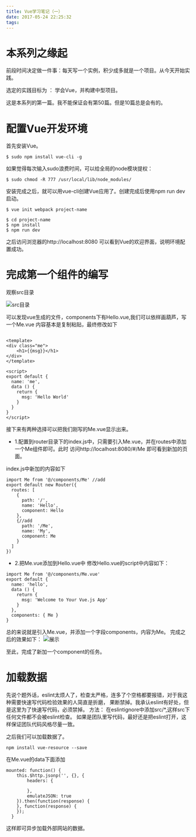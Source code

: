 ```yaml
---
title: Vue学习笔记（一）
date: 2017-05-24 22:25:32
tags:
---
```

# 本系列之缘起

前段时间决定做一件事：每天写一个实例，积少成多就是一个项目。从今天开始实践。

选定的实践目标为 ： 学会Vue，并构建中型项目。

这是本系列的第一篇。我不能保证会有第50篇。但是10篇总是会有的。

# 配置Vue开发环境

首先安装Vue。

```
$ sudo npm install vue-cli -g
```

如果觉得每次输入sudo浪费时间，可以给全局的node模块提权：

```
$ sudo chmod -R 777 /usr/local/lib/node_modules/
```

安装完成之后，就可以用vue-cli创建Vue应用了。创建完成后使用npm run dev启动。

```
$ vue init webpack project-name

$ cd project-name
$ npm install
$ npm run dev

```
之后访问浏览器的http://localhost:8080 可以看到Vue的欢迎界面，说明环境配置成功。

# 完成第一个组件的编写

观察src目录

![src目录](/images/src.png)

可以发现vue生成的文件，components下有Hello.vue,我们可以依样画葫芦，写一个Me.vue
内容基本是复制粘贴，最终修改如下

```

<template>
<div class="me">
    <h1>{{msg}}</h1>
</div>
</template>

<script>
export default {
  name: 'me',
  data () {
    return {
      msg: 'Hello World'
    }
  }
}
</script>

```

接下来有两种选择可以把我们刚写的Me.vue显示出来。

*  1.配置到router目录下的index.js中，只需要引入Me.vue，并在routes中添加一个Me组件即可。此时
访问http://localhost:8080/#/Me 即可看到新加的页面。

index.js中新加的内容如下
```
import Me from '@/components/Me' //add
export default new Router({
  routes: [
    {
      path: '/',
      name: 'Hello',
      component: Hello
    },
    {//add
      path: '/Me',
      name: 'My',
      component: Me
    }
  ]
})
```
* 2.把Me.vue添加到Hello.vue中
修改Hello.vue的script中内容如下：

```
import Me from '@/components/Me.vue'
export default {
  name: 'hello',
  data () {
    return {
      msg: 'Welcome to Your Vue.js App'
    }
  },
  components: { Me }
}
```
总的来说就是引入Me.vue，并添加一个字段components，内容为Me。
完成之后的效果如下：
![展示](/images/show.png)

至此，完成了新加一个component的任务。

# 加载数据

先说个题外话，eslint太烦人了，检查太严格，连多了个空格都要报错，对于我这种需要快速写代码检验效果的人简直是折磨，
果断禁掉。我承认eslint有好处，但是这里为了快速写代码，必须禁掉。
方法：
在eslintignore中添加src/*,这样src下任何文件都不会被eslint检查。
如果是团队里写代码，最好还是把eslint打开，这样保证团队代码风格尽量一致。

之后我们可以加载数据了。

```
npm install vue-resource --save
```

在Me.vue的data下面添加

```
mounted: function() {
    this.$http.jsonp('', {}, {
        headers: {

        },
        emulateJSON: true
    }).then(function(response) {
    }, function(response) {
    });
  }
```

这样即可异步加载外部网站的数据。

